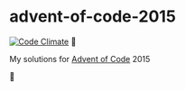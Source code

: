 # advent-of-code-2015

[![Code Climate](https://codeclimate.com/github/ItsASine/advent-of-code-2015/badges/gpa.svg)](https://codeclimate.com/github/ItsASine/advent-of-code-2015) :christmas_tree:

My solutions for [Advent of Code](http://adventofcode.com/) 2015 

:christmas_tree:

